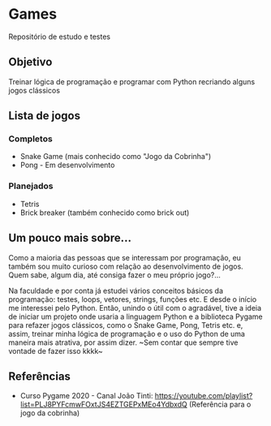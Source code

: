 # Games
Repositório de estudo e testes


## Objetivo
Treinar lógica de programação e programar com Python recriando alguns jogos clássicos

## Lista de jogos
### Completos
- Snake Game (mais conhecido como "Jogo da Cobrinha")
- Pong - Em desenvolvimento

### Planejados
- Tetris
- Brick breaker (também conhecido como brick out)

## Um pouco mais sobre...

Como a maioria das pessoas que se interessam por programação, eu também sou muito curioso com relação ao desenvolvimento de jogos.
Quem sabe, algum dia, até consiga fazer o meu próprio jogo?...

Na faculdade e por conta já estudei vários conceitos básicos da programação: testes, loops, vetores, strings, funções etc. E desde o início me interessei pelo Python.
Então, unindo o útil com o agradável, tive a ideia de iniciar um projeto onde usaria a linguagem Python e a biblioteca Pygame para refazer jogos clássicos,
como o Snake Game, Pong, Tetris etc. e, assim, treinar minha lógica de programação e o uso do Python de uma maneira mais atrativa, por assim dizer. 
~Sem contar que sempre tive vontade de fazer isso kkkk~

## Referências
- Curso Pygame 2020 - Canal João Tinti: https://youtube.com/playlist?list=PLJ8PYFcmwFOxtJS4EZTGEPxMEo4YdbxdQ (Referência para o jogo da cobrinha)
